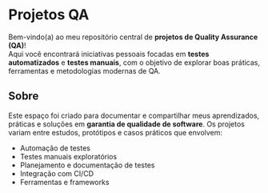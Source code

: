 # Projetos QA

Bem-vindo(a) ao meu repositório central de **projetos de Quality Assurance (QA)**!  
Aqui você encontrará iniciativas pessoais focadas em **testes automatizados** e **testes manuais**, com o objetivo de explorar boas práticas, ferramentas e metodologias modernas de QA.

## Sobre

Este espaço foi criado para documentar e compartilhar meus aprendizados, práticas e soluções em **garantia de qualidade de software**. Os projetos variam entre estudos, protótipos e casos práticos que envolvem:

- Automação de testes
- Testes manuais exploratórios
- Planejamento e documentação de testes
- Integração com CI/CD
- Ferramentas e frameworks
